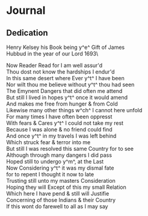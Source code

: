 # Journal

## Dedication

Henry Kelsey his Book being y^e^ Gift of James\
Hubbud in the year of our Lord 1693\

Now Reader Read for I am well assur'd\
Thou dost not know the hardships I endur'd\
In this same desert where Ever y^t^ I have been\
Nor wilt thou me believe without y^t^ thou had seen\
The Emynent Dangers that did often me attend\
But still I lived in hopes y^t^ once it would amend\
And makes me free from hunger & from Cold\
Likewise many other things w^ch^ I cannot here unfold\
For many times I have often been oppresst\
With fears & Cares y^t^ I could not take my rest\
Because I was alone & no friend could find\
And once y^t^ in my travels I was left behind\
Which struck fear & terror into me\
But still I was resolved this same Country for to see\
Although through many dangers I did pass\
Hoped still to undergo y^m^, at the Last\
Now Considering y^t^ it was my dismal fate\
for to repent I thought it now to late\
Trusting still unto my masters Consideration\
Hoping they will Except of this my small Relation\
Which here I have pend & still will Justifie\
Concerning of those Indians & their Country\
If this wont do farewell to all as I may say
